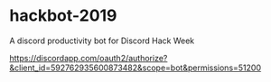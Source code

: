 # hackbot-2019
A discord productivity bot for Discord Hack Week

https://discordapp.com/oauth2/authorize?&client_id=592762935600873482&scope=bot&permissions=51200
